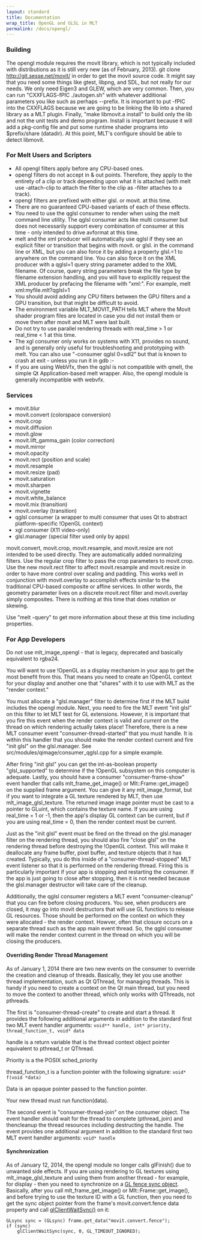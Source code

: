 ```yaml
---
layout: standard
title: Documentation
wrap_title: OpenGL and GLSL in MLT
permalink: /docs/opengl/
---
```


### Building

The opengl module requires the movit library, which is not typically
included with distributions as it is still very new (as of February,
2013). git clone http://git.sesse.net/movit/ in order to get the movit
source code. It might say that you need some things like gtest, libpng,
and SDL, but not really for our needs. We only need Eigen3 and GLEW,
which are very common. Then, you can run "CXXFLAGS-fPIC ./autogen.sh"
with whatever additional parameters you like such as perhaps --prefix.
It is important to put -fPIC into the CXXFLAGS because we are going to
be linking the lib into a shared library as a MLT plugin. Finally, "make
libmovit.a install" to build only the lib and not the unit tests and
demo program. Install is important because it will add a pkg-config file
and put some runtime shader programs into $prefix/share (datadir). At
this point, MLT's configure should be able to detect libmovit.

### For Melt Users and Scripters

-   All opengl filters apply before any CPU-based ones.
-   opengl filters do not accept in & out points. Therefore, they apply
    to the entirety of a clip or track depending upon what it is
    attached (with melt use -attach-clip to attach the filter to the
    clip as -filter attaches to a track).
-   opengl filters are prefixed with either glsl. or movit. at
    this time.
-   There are no guaranteed CPU-based variants of each of these effects.
-   You need to use the qglsl consumer to render when using the melt
    command line utility. The qglsl consumer acts like multi consumer
    but does not necessarily support every combination of consumer at
    this time - only intended to drive avformat at this time.
-   melt and the xml producer will automatically use qglsl if they see
    an explicit filter or transition that begins with movit. or glsl. in
    the command line or XML, but you can also force it by adding a
    property glsl.=1 to anywhere on the command line. You can also force
    it on the XML producer with a qglsl=1 query string parameter added
    to the XML filename. Of course, query string parameters break the
    file type by filename extension handling, and you will have to
    explicitly request the XML producer by prefacing the filename
    with "xml:". For example, melt xml:myfile.mlt?qglsl=1
-   You should avoid adding any CPU filters between the GPU filters and
    a GPU transition, but that might be difficult to avoid.
-   The environment variable MLT_MOVIT_PATH tells MLT where the Movit
    shader program files are located in case you did not install them or
    move them after movit and MLT were last built.
-   Do not try to use parallel rendering threads with real_time &gt; 1
    or real_time &lt; 1 at this time.
-   The xgl consumer only works on systems with X11, provides no sound,
    and is generally only useful for troubleshooting and prototyping
    with melt. You can also use "-consumer qglsl 0=sdl2" but that is
    known to crash at exit - unless you run it in gdb :-  
-   If you are using WebVfx, then the qglsl is not compatible with
    qmelt, the simple Qt Application-based melt wrapper. Also, the
    opengl module is generally incompatible with webvfx.

### Services

* movit.blur
* movit.convert (colorspace conversion)
* movit.crop
* movit.diffusion
* movit.glow
* movit.lift_gamma_gain (color correction)
* movit.mirror
* movit.opacity
* movit.rect (position and scale)
* movit.resample
* movit.resize (pad)
* movit.saturation
* movit.sharpen
* movit.vignette
* movit.white_balance
* movit.mix (transition)
* movit.overlay (transition)
* qglsl consumer (a wrapper to multi consumer that uses Qt
  to abstract platform-specific !OpenGL context)
* xgl consumer (X11 video-only)
* glsl.manager (special filter used only by apps)

movit.convert, movit.crop, movit.resample, and movit.resize are not
intended to be used directly. They are automatically added normalizing
filters. Use the regular crop filter to pass the crop parameters to
movit.crop. Use the new movit.rect filter to affect movit.resample and
movit.resize in order to have more control over scaling and padding.
This works well in conjunction with movit.overlay to accomplish effects
similar to the traditional CPU-based composite or affine services. In
other words, the geometry parameter lives on a discrete movit.rect
filter and movit.overlay simply composites. There is nothing at this
time that does rotation or skewing.

Use "melt -query" to get more information about these at this time
including properties.

### For App Developers

Do not use mlt_image_opengl - that is legacy, deprecated and basically
equivalent to rgba24.

You will want to use !OpenGL as a display mechanism in your app to get
the most benefit from this. That means you need to create an !OpenGL
context for your display and another one that "shares" with it to use
with MLT as the "render context."

You must allocate a "glsl.manager" filter to determine first if the MLT
build includes the opengl module. Next, you need to fire the MLT event
"init glsl" on this filter to let MLT test for GL extensions. However,
it is important that you fire this event when the render context is
valid and *current* on the thread on which rendering actually takes
place! Therefore, there is a new MLT consumer event
"consumer-thread-started" that you must handle. It is within this
handler that you should make the render context current and fire "init
glsl" on the glsl.manager. See src/modules/qimage/consumer_qglsl.cpp
for a simple example.

After firing "init glsl" you can get the int-as-boolean property
"glsl_supported" to determine if the !OpenGL subsystem on this computer
is adequate. Lastly, you should have a consumer "consumer-frame-show"
event handler that calls mlt_frame_get_image() or
Mlt::Frame::get_image() on the supplied frame argument. You can give it
any mlt_image_format, but if you want to integrate a GL texture
rendered by MLT, then use mlt_image_glsl_texture. The returned image
image pointer must be cast to a pointer to GLuint, which contains the
texture name. If you are using real_time = 1 or -1, then the app's
display GL context can be current, but if you are using real_time = 0,
then the render context must be current.

Just as the "init glsl" event must be fired on the thread on the
glsl.manager filter on the rendering thread, you should also fire "close
glsl" on the rendering thread before destroying the !OpenGL context.
This will make it deallocate any frame buffer, pixel buffer, and texture
objects that it has created. Typically, you do this inside of a
"consumer-thread-stopped" MLT event listener so that it is performed on
the rendering thread. Firing this is particularly important if your app
is stopping and restarting the consumer. If the app is just going to
close after stopping, then it is not needed because the glsl.manager
destructor will take care of the cleanup.

Additionally, the qglsl consumer registers a MLT event
"consumer-cleanup" that you can fire before closing producers. You see,
when producers are closed, it may go into movit destructors that will
use GL functions to release GL resources. Those should be performed on
the context on which they were allocated - the render context. Howver,
often that closure occurs on a separate thread such as the app main
event thread. So, the qglsl consumer will make the render context
current in the thread on which you will be closing the producers.

#### Overriding Render Thread Management

As of January 1, 2014 there are two new events on the consumer to
override the creation and cleanup of threads. Basically, they let you
use another thread implementation, such as Qt QThread, for managing
threads. This is handy if you need to create a context on the Qt main
thread, but you need to move the context to another thread, which only
works with QThreads, not pthreads.

The first is "consumer-thread-create" to create and start a thread. It
provides the following additional arguments in addition to the standard
first two MLT event handler arguments:
`void** handle, int* priority, thread_function_t, void* data`

handle is a return variable that is the thread context object pointer
equivalent to pthread_t or QThread.

Priority is a the POSIX sched_priority

thread_function_t is a function pointer with the following signature:
`void* f(void *data)`

Data is an opaque pointer passed to the function pointer.

Your new thread must run function(data).

The second event is "consumer-thread-join" on the consumer object. The
event handler should wait for the thread to complete (pthread\_join) and
thencleanup the thread resources including destructing the handle. The
event provides one additional argument in addition to the standard first
two MLT event handler arguments:
`void* handle`

#### Synchronization

As of January 12, 2014, the opengl module no longer calls glFinish() due
to unwanted side effects. If you are using rendering to GL textures
using mlt_image_glsl_texture and using them from another thread - for
example, for display - then you need to synchronize on a
[GL fence sync object](http://www.opengl.org/wiki/Sync_Object).
Basically, after you call mlt_frame_get_image() or
Mlt::Frame::get_image(), and before trying to use the texture ID with a
GL function, then you need to get the sync object pointer from the
frame's movit.convert.fence data property and call
[glClientWaitSync()](http://www.opengl.org/sdk/docs/man3/xhtml/glClientWaitSync.xml)
on it:

~~~
GLsync sync = (GLsync) frame.get_data("movit.convert.fence");
if (sync)
    glClientWaitSync(sync, 0, GL_TIMEOUT_IGNORED);
~~~
